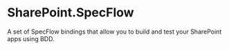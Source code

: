 # SharePoint.SpecFlow
A set of SpecFlow bindings that allow you to build and test your SharePoint apps using BDD.

